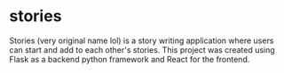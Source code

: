 # stories
Stories (very original name lol) is a story writing application where users can start and add to each other's stories. This project was created using Flask as a backend python framework and React for the frontend.
